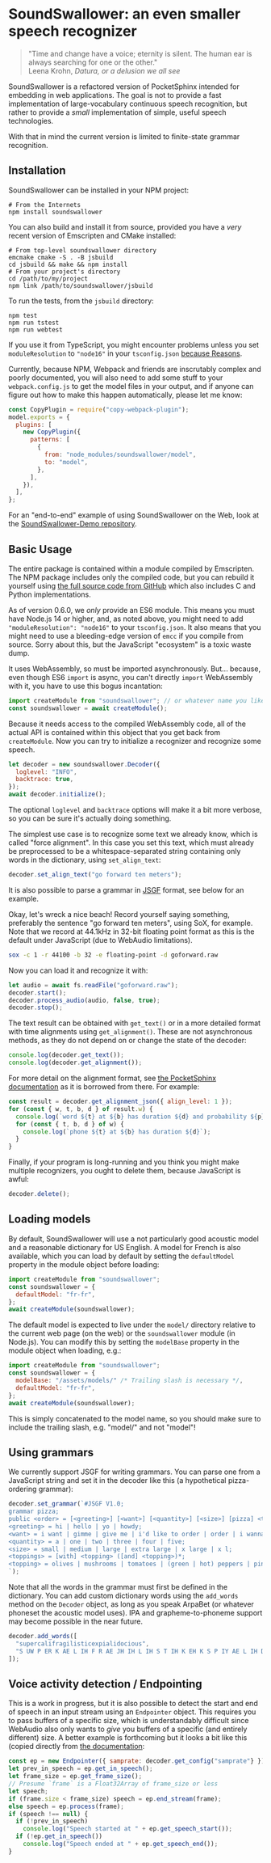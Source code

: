 # SoundSwallower: an even smaller speech recognizer

> "Time and change have a voice; eternity is silent. The human ear is
> always searching for one or the other."<br>
> Leena Krohn, _Datura, or a delusion we all see_

SoundSwallower is a refactored version of PocketSphinx intended for embedding in
web applications. The goal is not to provide a fast implementation of
large-vocabulary continuous speech recognition, but rather to provide a _small_
implementation of simple, useful speech technologies.

With that in mind the current version is limited to finite-state
grammar recognition.

## Installation

SoundSwallower can be installed in your NPM project:

    # From the Internets
    npm install soundswallower

You can also build and install it from source, provided you have a _very_ recent
version of Emscripten and CMake installed:

    # From top-level soundswallower directory
    emcmake cmake -S . -B jsbuild
    cd jsbuild && make && npm install
    # From your project's directory
    cd /path/to/my/project
    npm link /path/to/soundswallower/jsbuild

To run the tests, from the `jsbuild` directory:

    npm test
    npm run tstest
    npm run webtest

If you use it from TypeScript, you might encounter problems unless you set
`moduleResolution` to `"node16"` in your `tsconfig.json` [because
Reasons](https://stackoverflow.com/questions/58990498/package-json-exports-field-not-working-with-typescript).

Currently, because NPM, Webpack and friends are inscrutably complex and poorly
documented, you will also need to add some stuff to your `webpack.config.js` to
get the model files in your output, and if anyone can figure out how to make
this happen automatically, please let me know:

```js
const CopyPlugin = require("copy-webpack-plugin");
model.exports = {
  plugins: [
    new CopyPlugin({
      patterns: [
        {
          from: "node_modules/soundswallower/model",
          to: "model",
        },
      ],
    }),
  ],
};
```

For an "end-to-end" example of using SoundSwallower on the Web, look at the
[SoundSwallower-Demo
repository](https://github.com/dhdaines/soundswallower-demo).

## Basic Usage

The entire package is contained within a module compiled by
Emscripten. The NPM package includes only the compiled code, but you
can rebuild it yourself using [the full source code from
GitHub](https://github.com/ReadAlongs/SoundSwallower) which also
includes C and Python implementations.

As of version 0.6.0, we _only_ provide an ES6 module. This means you must have
Node.js 14 or higher, and, as noted above, you might need to add
`"moduleResolution": "node16"` to your `tsconfig.json`. It also means that you
might need to use a bleeding-edge version of `emcc` if you compile from
source. Sorry about this, but the JavaScript "ecosystem" is a toxic waste dump.

It uses WebAssembly, so must be imported asynchronously. But... because, even
though ES6 `import` is async, you can't directly `import` WebAssembly with it,
you have to use this bogus incantation:

```js
import createModule from "soundswallower"; // or whatever name you like
const soundswallower = await createModule();
```

Because it needs access to the compiled WebAssembly code, all of the actual API is
contained within this object that you get back from `createModule`. Now you can
try to initialize a recognizer and recognize some speech.

```js
let decoder = new soundswallower.Decoder({
  loglevel: "INFO",
  backtrace: true,
});
await decoder.initialize();
```

The optional `loglevel` and `backtrace` options will make it a bit
more verbose, so you can be sure it's actually doing something.

The simplest use case is to recognize some text we already know, which is called
"force alignment". In this case you set this text, which must already be
preprocessed to be a whitespace-separated string containing only words in the
dictionary, using `set_align_text`:

```js
decoder.set_align_text("go forward ten meters");
```

It is also possible to parse a grammar in
[JSGF](https://en.wikipedia.org/wiki/JSGF) format, see below for an
example.

Okay, let's wreck a nice beach! Record yourself saying something,
preferably the sentence "go forward ten meters", using SoX, for
example. Note that we record at 44.1kHz in 32-bit floating point
format as this is the default under JavaScript (due to WebAudio
limitations).

```sh
sox -c 1 -r 44100 -b 32 -e floating-point -d goforward.raw
```

Now you can load it and recognize it with:

```js
let audio = await fs.readFile("goforward.raw");
decoder.start();
decoder.process_audio(audio, false, true);
decoder.stop();
```

The text result can be obtained with `get_text()` or in a more detailed format
with time alignments using `get_alignment()`. These are not asynchronous
methods, as they do not depend on or change the state of the decoder:

```js
console.log(decoder.get_text());
console.log(decoder.get_alignment());
```

For more detail on the alignment format, see [the PocketSphinx
documentation](https://github.com/cmusphinx/pocketsphinx#usage) as it is
borrowed from there. For example:

```js
const result = decoder.get_alignment_json({ align_level: 1 });
for (const { w, t, b, d } of result.w) {
  console.log(`word ${t} at ${b} has duration ${d} and probability ${p}`);
  for (const { t, b, d } of w) {
    console.log(`phone ${t} at ${b} has duration ${d}`);
  }
}
```

Finally, if your program is long-running and you think you might make
multiple recognizers, you ought to delete them, because JavaScript is
awful:

```js
decoder.delete();
```

## Loading models

By default, SoundSwallower will use a not particularly good acoustic
model and a reasonable dictionary for US English. A model for French
is also available, which you can load by default by setting the
`defaultModel` property in the module object before loading:

```js
import createModule from "soundswallower";
const soundswallower = {
  defaultModel: "fr-fr",
};
await createModule(soundswallower);
```

The default model is expected to live under the `model/` directory
relative to the current web page (on the web) or the `soundswallower`
module (in Node.js). You can modify this by setting the `modelBase`
property in the module object when loading, e.g.:

```js
import createModule from "soundswallower";
const soundswallower = {
  modelBase: "/assets/models/" /* Trailing slash is necessary */,
  defaultModel: "fr-fr",
};
await createModule(soundswallower);
```

This is simply concatenated to the model name, so you should make sure
to include the trailing slash, e.g. "model/" and not "model"!

## Using grammars

We currently support JSGF for writing grammars. You can parse one
from a JavaScript string and set it in the decoder like this (a
hypothetical pizza-ordering grammar):

```js
decoder.set_grammar(`#JSGF V1.0;
grammar pizza;
public <order> = [<greeting>] [<want>] [<quantity>] [<size>] [pizza] <toppings>;
<greeting> = hi | hello | yo | howdy;
<want> = i want | gimme | give me | i'd like to order | order | i wanna;
<quantity> = a | one | two | three | four | five;
<size> = small | medium | large | extra large | x large | x l;
<toppings> = [with] <topping> ([and] <topping>)*;
<topping> = olives | mushrooms | tomatoes | (green | hot) peppers | pineapple;
`);
```

Note that all the words in the grammar must first be defined in the
dictionary. You can add custom dictionary words using the `add_words`
method on the `Decoder` object, as long as you speak ArpaBet (or
whatever phoneset the acoustic model uses). IPA and
grapheme-to-phoneme support may become possible in the near future.

```js
decoder.add_words([
  "supercalifragilisticexpialidocious",
  "S UW P ER K AE L IH F R AE JH IH L IH S T IH K EH K S P IY AE L IH D OW SH Y UH S",
]);
```

## Voice activity detection / Endpointing

This is a work in progress, but it is also possible to detect the
start and end of speech in an input stream using an `Endpointer`
object. This requires you to pass buffers of a specific size, which
is understandably difficult since WebAudio also only wants to _give_
you buffers of a specific (and entirely different) size. A better
example is forthcoming but it looks a bit like this (copied directly
from [the
documentation](https://soundswallower.readthedocs.io/en/latest/soundswallower.js.html#Endpointer.get_in_speech):

```js
const ep = new Endpointer({ samprate: decoder.get_config("samprate"} });
let prev_in_speech = ep.get_in_speech();
let frame_size = ep.get_frame_size();
// Presume `frame` is a Float32Array of frame_size or less
let speech;
if (frame.size < frame_size) speech = ep.end_stream(frame);
else speech = ep.process(frame);
if (speech !== null) {
  if (!prev_in_speech)
    console.log("Speech started at " + ep.get_speech_start());
  if (!ep.get_in_speech())
    console.log("Speech ended at " + ep.get_speech_end());
}
```
